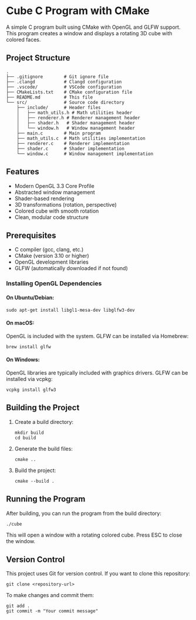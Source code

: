 # Cube C Program with CMake

A simple C program built using CMake with OpenGL and GLFW support. This program creates a window and displays a rotating 3D cube with colored faces.

## Project Structure

```
.
├── .gitignore        # Git ignore file
├── .clangd           # Clangd configuration
├── .vscode/          # VSCode configuration
├── CMakeLists.txt    # CMake configuration file
├── README.md         # This file
└── src/              # Source code directory
    ├── include/      # Header files
    │   ├── math_utils.h # Math utilities header
    │   ├── renderer.h # Renderer management header
    │   ├── shader.h   # Shader management header
    │   └── window.h   # Window management header
    ├── main.c        # Main program
    ├── math_utils.c  # Math utilities implementation
    ├── renderer.c    # Renderer implementation
    ├── shader.c      # Shader implementation
    └── window.c      # Window management implementation
```

## Features

- Modern OpenGL 3.3 Core Profile
- Abstracted window management
- Shader-based rendering
- 3D transformations (rotation, perspective)
- Colored cube with smooth rotation
- Clean, modular code structure

## Prerequisites

- C compiler (gcc, clang, etc.)
- CMake (version 3.10 or higher)
- OpenGL development libraries
- GLFW (automatically downloaded if not found)

### Installing OpenGL Dependencies

#### On Ubuntu/Debian:
```
sudo apt-get install libgl1-mesa-dev libglfw3-dev
```

#### On macOS:
OpenGL is included with the system. GLFW can be installed via Homebrew:
```
brew install glfw
```

#### On Windows:
OpenGL libraries are typically included with graphics drivers. GLFW can be installed via vcpkg:
```
vcpkg install glfw3
```

## Building the Project

1. Create a build directory:
   ```
   mkdir build
   cd build
   ```

2. Generate the build files:
   ```
   cmake ..
   ```

3. Build the project:
   ```
   cmake --build .
   ```

## Running the Program

After building, you can run the program from the build directory:

```
./cube
```

This will open a window with a rotating colored cube. Press ESC to close the window.

## Version Control

This project uses Git for version control. If you want to clone this repository:

```
git clone <repository-url>
```

To make changes and commit them:

```
git add .
git commit -m "Your commit message"
```